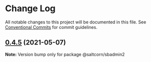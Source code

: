 # Change Log

All notable changes to this project will be documented in this file.
See [Conventional Commits](https://conventionalcommits.org) for commit guidelines.

## [0.4.5](https://github.com/saltcorn/saltcorn/compare/v0.4.5-beta.1...v0.4.5) (2021-05-07)

**Note:** Version bump only for package @saltcorn/sbadmin2
